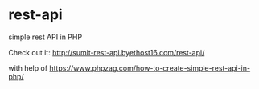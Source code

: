# rest-api
simple rest API in PHP

Check out it: http://sumit-rest-api.byethost16.com/rest-api/

with help of https://www.phpzag.com/how-to-create-simple-rest-api-in-php/
